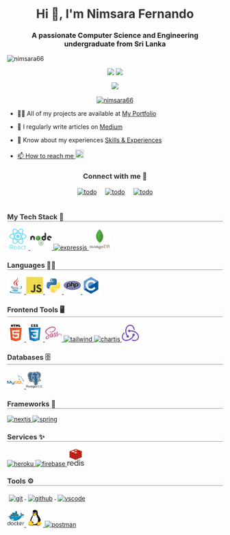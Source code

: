 <h1 align="center" style="color: #333">Hi 👋, I'm Nimsara Fernando</h1>
<h3 align="center">A passionate Computer Science and Engineering undergraduate from Sri Lanka</h3>

<p align="left"> <img src="https://komarev.com/ghpvc/?username=nimsara66&label=Profile%20views&color=0e75b6&style=flat" alt="nimsara66" /> </p>

<p align="center">
 <img width="48%" src="https://github-readme-stats.vercel.app/api?username=nimsara66&show_icons=true&locale=en&count_private=true&custom_title=@nimsara66&title_color=333&text_color=333&icon_color=333&border_color=f5f5f5"> 
 <img  width="48%" src="https://github-readme-streak-stats.herokuapp.com/?user=nimsara66&title_color=333&text_color=333&fire=333&ring=333&currStreakLabel=222&border_color=f5f5f5" />
</p>

<p align="center">
<!--  <img width="200px"src="https://i.dlpng.com/static/png/7039439_preview.png"> -->
 <img width="400px" src="https://github-readme-stats.vercel.app/api/top-langs/?username=nimsara66&layout=compact&title_color=333&text_color=333&icon_color=333&border_color=f5f5f5&custom_title=Languages" /> 
<!--  <img width="200px"src="https://i.dlpng.com/static/png/7039439_preview.png"> -->
</p>

<p align="center">
<a href="https://github.com/ryo-ma/github-profile-trophy"><img src="https://github-profile-trophy.vercel.app/?username=nimsara66&theme=oldie" alt="nimsara66" /></a>
</p>

<!-- <p align="center">
<img width="600px"src="https://activity-graph.herokuapp.com/graph?username=nimsara66&bg_color=fffefe&color=333&line=333">
</p> -->

- 👨‍💻 All of my projects are available at [My Portfolio](https://www.nimsarafernando.com)

- 📝 I regularly write articles on [Medium](https://medium.com/@nimsara66)

- 📄 Know about my experiences [Skills & Experiences](https://www.nimsarafernando.com/#skills)

- <a href="mailto:nimsara66@gmail.com"><span> 📫 How to reach me </span><img width=20 height=20 src="https://img.icons8.com/fluency/96/000000/gmail.png"/></a>

<!-- - ⚡ Fun fact **TODO** -->

<h3 align="center" style="color: #333">Connect with me 🙂</h3>
<p align="center" style="display: flex; align-items: center; justify-content: center;">
<a href="https://linkedin.com/in/nimsara66" target="blank"><img align="center" src="https://raw.githubusercontent.com/rahuldkjain/github-profile-readme-generator/master/src/images/icons/Social/linked-in-alt.svg" alt="todo" height="40" width="40" /></a>
&nbsp;&nbsp;&nbsp;&nbsp;&nbsp;
<a href="https://www.facebook.com/mihindukulasuria.fernando" target="blank"><img align="center" src="https://raw.githubusercontent.com/rahuldkjain/github-profile-readme-generator/master/src/images/icons/Social/facebook.svg" alt="todo" height="40" width="40" /></a>
&nbsp;&nbsp;&nbsp;&nbsp;&nbsp;
<a href="https://instagram.com/nimsara_sudeepa" target="blank"><img align="center" src="https://raw.githubusercontent.com/rahuldkjain/github-profile-readme-generator/master/src/images/icons/Social/instagram.svg" alt="todo" height="40" width="40" /></a>
</p>

#
#

<h3 align="left" style="border-bottom: 1px solid #999; box-shadow: 0 1px 2px 0 rgb(0 0 0 / 0.05); color: #333">My Tech Stack 🧰</h3>
<p align="left">
<a href="https://reactjs.org/" target="_blank" rel="noreferrer"> <img src="https://raw.githubusercontent.com/devicons/devicon/master/icons/react/react-original-wordmark.svg" alt="react" width="50" height="50"/> </a>
<a href="https://nodejs.org" target="_blank" rel="noreferrer"> <img src="https://raw.githubusercontent.com/devicons/devicon/master/icons/nodejs/nodejs-original-wordmark.svg" alt="nodejs" width="50" height="50"/> </a>
</a> <a href="https://www.npmjs.com/package/express" target="_blank" rel="noreferrer"> <img src="https://www.vectorlogo.zone/logos/expressjs/expressjs-ar21.svg" alt="expressjs" width="80" height="40"/> </a>
</a> <a href="https://www.mongodb.com/" target="_blank" rel="noreferrer"> <img src="https://raw.githubusercontent.com/devicons/devicon/master/icons/mongodb/mongodb-original-wordmark.svg" alt="mongodb" width="50" height="50"/> </a>
</p>

<h3 align="left" style="border-bottom: 1px solid #999; box-shadow: 0 1px 2px 0 rgb(0 0 0 / 0.05); color: #333">Languages 🧑‍🎓</h3>
<p align="left">
<a href="https://www.java.com" target="_blank" rel="noreferrer"> <img src="https://raw.githubusercontent.com/devicons/devicon/master/icons/java/java-original.svg" alt="java" width="40" height="40"/> </a>
<a href="https://developer.mozilla.org/en-US/docs/Web/JavaScript" target="_blank" rel="noreferrer"> <img src="https://raw.githubusercontent.com/devicons/devicon/master/icons/javascript/javascript-original.svg" alt="javascript" width="40" height="40"/> </a>
<a href="https://www.python.org" target="_blank" rel="noreferrer"> <img src="https://raw.githubusercontent.com/devicons/devicon/master/icons/python/python-original.svg" alt="python" width="40" height="40"/> </a>
<a href="https://www.php.net" target="_blank" rel="noreferrer"> <img src="https://raw.githubusercontent.com/devicons/devicon/master/icons/php/php-original.svg" alt="php" width="40" height="40"/> </a>
<a href="https://www.cprogramming.com/" target="_blank" rel="noreferrer"> <img src="https://raw.githubusercontent.com/devicons/devicon/master/icons/c/c-original.svg" alt="c" width="40" height="40"/> </a>
</p>

<h3 align="left" style="border-bottom: 1px solid #999; box-shadow: 0 1px 2px 0 rgb(0 0 0 / 0.05);color: #333">Frontend Tools 🖥️</h3>
<p align="left">
<a href="https://www.w3.org/html/" target="_blank" rel="noreferrer"> <img src="https://raw.githubusercontent.com/devicons/devicon/master/icons/html5/html5-original-wordmark.svg" alt="html5" width="40" height="40"/> </a>
<a href="https://www.w3schools.com/css/" target="_blank" rel="noreferrer"> <img src="https://raw.githubusercontent.com/devicons/devicon/master/icons/css3/css3-original-wordmark.svg" alt="css3" width="40" height="40"/> </a>
<a href="https://sass-lang.com" target="_blank" rel="noreferrer"> <img src="https://raw.githubusercontent.com/devicons/devicon/master/icons/sass/sass-original.svg" alt="sass" width="40" height="40"/> </a> 
<a href="https://tailwindcss.com/" target="_blank" rel="noreferrer"> <img src="https://www.vectorlogo.zone/logos/tailwindcss/tailwindcss-icon.svg" alt="tailwind" width="40" height="40"/> </a>
<a href="https://www.chartjs.org" target="_blank" rel="noreferrer"> <img src="https://www.chartjs.org/media/logo-title.svg" alt="chartjs" width="40" height="40"/> </a> 
<a href="https://redux.js.org" target="_blank" rel="noreferrer"> <img src="https://raw.githubusercontent.com/devicons/devicon/master/icons/redux/redux-original.svg" alt="redux" width="40" height="40"/> </a> 
</p>

<h3 align="left" style="border-bottom: 1px solid #999; box-shadow: 0 1px 2px 0 rgb(0 0 0 / 0.05);color: #333">Databases 🗄️</h3>
<p align="left">
<a href="https://www.mysql.com/" target="_blank" rel="noreferrer"> <img src="https://raw.githubusercontent.com/devicons/devicon/master/icons/mysql/mysql-original-wordmark.svg" alt="mysql" width="40" height="40"/> </a>  <a href="https://www.postgresql.org" target="_blank" rel="noreferrer"> <img src="https://raw.githubusercontent.com/devicons/devicon/master/icons/postgresql/postgresql-original-wordmark.svg" alt="postgresql" width="40" height="40"/> </a>
</p>

<h3 align="left" style="border-bottom: 1px solid #999; box-shadow: 0 1px 2px 0 rgb(0 0 0 / 0.05);color: #333">Frameworks 🏢</h3>
<p align="left">
<a href="https://nextjs.org/" target="_blank" rel="noreferrer"> <img src="https://cdn.worldvectorlogo.com/logos/nextjs-2.svg" alt="nextjs" width="40" height="40"/> </a>  
<a href="https://spring.io/" target="_blank" rel="noreferrer"> <img src="https://www.vectorlogo.zone/logos/springio/springio-icon.svg" alt="spring" width="40" height="40"/> </a>
</p>

<h3 align="left" style="border-bottom: 1px solid #999; box-shadow: 0 1px 2px 0 rgb(0 0 0 / 0.05);color: #333">Services ✨</h3>
<p align="left">
<a href="https://heroku.com" target="_blank" rel="noreferrer"> <img src="https://www.vectorlogo.zone/logos/heroku/heroku-icon.svg" alt="heroku" width="40" height="40"/> </a>
<a href="https://firebase.google.com/" target="_blank" rel="noreferrer"> <img src="https://www.vectorlogo.zone/logos/firebase/firebase-icon.svg" alt="firebase" width="40" height="40"/> </a>
<a href="https://redis.io" target="_blank" rel="noreferrer"> <img src="https://raw.githubusercontent.com/devicons/devicon/master/icons/redis/redis-original-wordmark.svg" alt="redis" width="40" height="40"/> </a>
</p>
<h3 align="left" style="border-bottom: 1px solid #999; box-shadow: 0 1px 2px 0 rgb(0 0 0 / 0.05);color: #333">Tools ⚙️</h3>
<p align="left">
<a href="https://git-scm.com">
<img src="https://raw.githubusercontent.com/klaasnicolaas/ColoredBadges/prod/svg/dev/tools/git.svg" alt="git" style="vertical-align:top; margin:4px">
</a>
<a href="https://github.com/arpanaditya">
<img src="https://raw.githubusercontent.com/klaasnicolaas/ColoredBadges/prod/svg/dev/services/github.svg" alt="github" style="vertical-align:top; margin:4px">
</a>
<a href="https://code.visualstudio.com/">
<img src="https://raw.githubusercontent.com/klaasnicolaas/ColoredBadges/master/svg/dev/tools/visualstudio_code.svg" alt="vscode" style="vertical-align:top; margin:4px">
</a>
 </p>
<p align="left">
<a href="https://www.docker.com/" target="_blank" rel="noreferrer"> <img src="https://raw.githubusercontent.com/devicons/devicon/master/icons/docker/docker-original-wordmark.svg" alt="docker" width="40" height="40"/> </a>
<a href="https://www.linux.org/" target="_blank" rel="noreferrer"> <img src="https://raw.githubusercontent.com/devicons/devicon/master/icons/linux/linux-original.svg" alt="linux" width="40" height="40"/>   <a href="https://postman.com" target="_blank" rel="noreferrer"> <img src="https://www.vectorlogo.zone/logos/getpostman/getpostman-icon.svg" alt="postman" width="40" height="40"/> </a>  
 </p>

